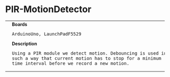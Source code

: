 # PIR-MotionDetector
<table><tr>
<td>
<br><img src="PIR-MotionDetector_bb.png" width=320px>
</td>
<td>
<b>Boards</b><p><pre>ArduinoUno, LaunchPadF5529</pre></p>
<b>Description</b><p><pre>Using a PIR module we detect motion. Debouncing is used in
such a way that current motion has to stop for a minimum
time interval before we record a new motion.
</pre></p>
</td>
</tr></table>

